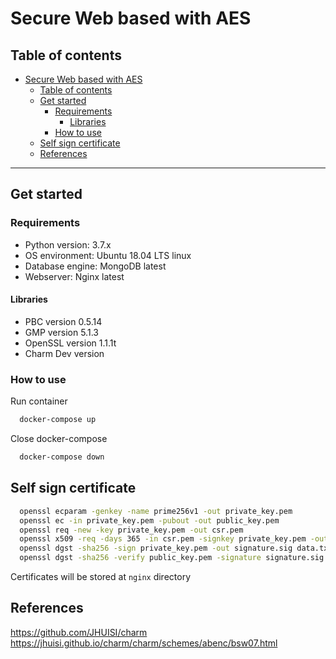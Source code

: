 # Secure Web based with AES

## Table of contents

- [Secure Web based with AES](#secure-web-based-with-aes)
  - [Table of contents](#table-of-contents)
  - [Get started](#get-started)
    - [Requirements](#requirements)
      - [Libraries](#libraries)
    - [How to use](#how-to-use)
  - [Self sign certificate](#self-sign-certificate)
  - [References](#references)

---

## Get started

### Requirements

- Python version: 3.7.x
- OS environment: Ubuntu 18.04 LTS linux
- Database engine: MongoDB latest
- Webserver: Nginx latest

#### Libraries

- PBC version 0.5.14
- GMP version 5.1.3
- OpenSSL version 1.1.1t
- Charm Dev version

### How to use

Run container

```sh
  docker-compose up 
```

Close docker-compose

```sh
  docker-compose down 
```

## Self sign certificate

```sh
  openssl ecparam -genkey -name prime256v1 -out private_key.pem
  openssl ec -in private_key.pem -pubout -out public_key.pem
  openssl req -new -key private_key.pem -out csr.pem
  openssl x509 -req -days 365 -in csr.pem -signkey private_key.pem -out certificate.crt
  openssl dgst -sha256 -sign private_key.pem -out signature.sig data.txt
  openssl dgst -sha256 -verify public_key.pem -signature signature.sig data.txt
```

Certificates will be stored at `nginx` directory

## References
https://github.com/JHUISI/charm
https://jhuisi.github.io/charm/charm/schemes/abenc/bsw07.html
